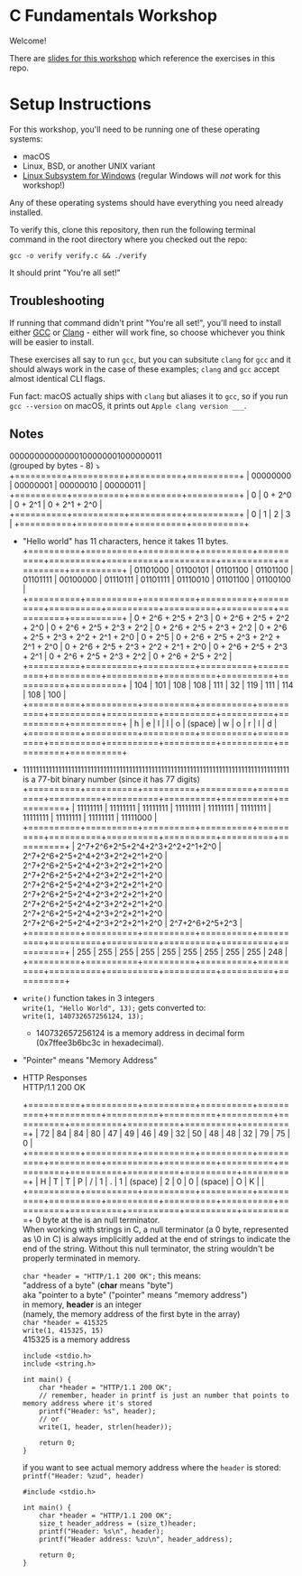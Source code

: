 # C Fundamentals Workshop

Welcome!

There are [slides for this workshop](https://docs.google.com/presentation/d/1CGtDVSazrJHI52OnwwJXgogQEHs63lrasfQWJvmcYM0/edit?usp=sharing) which reference the exercises in this repo.

# Setup Instructions

For this workshop, you'll need to be running one of these operating systems:

- macOS
- Linux, BSD, or another UNIX variant
- [Linux Subsystem for Windows](https://learn.microsoft.com/en-us/windows/wsl/install) (regular Windows will _not_ work for this workshop!)

Any of these operating systems should have everything you need already installed.

To verify this, clone this repository, then run the following terminal command in the root directory where you checked out the repo:

```
gcc -o verify verify.c && ./verify
```

It should print "You're all set!"

## Troubleshooting

If running that command didn't print "You're all set!", you'll need to install either
[GCC](https://gcc.gnu.org/) or [Clang](https://clang.llvm.org/) -
either will work fine, so choose whichever you think will be
easier to install.

These exercises all say to run `gcc`, but you can subsitute `clang` for `gcc` and
it should always work in the case of these examples; `clang` and `gcc` accept
almost identical CLI flags.

Fun fact: macOS actually ships with `clang` but aliases it to `gcc`, so if you run
`gcc --version` on macOS, it prints out `Apple clang version ___`.

## Notes

00000000000000100000001000000011  
(grouped by bytes - 8) ⤵️  
+==========+==========+==========+==========+
| 00000000 | 00000001 | 00000010 | 00000011 |
+==========+==========+==========+==========+
| 0 | 0 + 2^0 | 0 + 2^1 | 0 + 2^1 + 2^0 |
+==========+==========+==========+==========+
| 0 | 1 | 2 | 3 |
+==========+==========+==========+==========+

- "Hello world" has 11 characters, hence it takes 11 bytes.
  +==========+==========+==========+==========+==========+==========+==========+==========+==========+==========+==========+
  | 01101000 | 01100101 | 01101100 | 01101100 | 01101111 | 00100000 | 01110111 | 01101111 | 01110010 | 01101100 | 01100100 |
  +==========+==========+==========+==========+==========+==========+==========+==========+==========+==========+==========+
  | 0 + 2^6 + 2^5 + 2^3 | 0 + 2^6 + 2^5 + 2^2 + 2^0 | 0 + 2^6 + 2^5 + 2^3 + 2^2 | 0 + 2^6 + 2^5 + 2^3 + 2^2 | 0 + 2^6 + 2^5 + 2^3 + 2^2 + 2^1 + 2^0 | 0 + 2^5 | 0 + 2^6 + 2^5 + 2^3 + 2^2 + 2^1 + 2^0 | 0 + 2^6 + 2^5 + 2^3 + 2^2 + 2^1 + 2^0 | 0 + 2^6 + 2^5 + 2^3 + 2^1 | 0 + 2^6 + 2^5 + 2^3 + 2^2 | 0 + 2^6 + 2^5 + 2^2 |
  +==========+==========+==========+==========+==========+==========+==========+==========+==========+==========+==========+
  | 104 | 101 | 108 | 108 | 111 | 32 | 119 | 111 | 114 | 108 | 100 |
  +==========+==========+==========+==========+==========+==========+==========+==========+==========+==========+==========+
  | h | e | l | l | o | (space) | w | o | r | l | d |
  +==========+==========+==========+==========+==========+==========+==========+==========+==========+==========+==========+

- 11111111111111111111111111111111111111111111111111111111111111111111111111111111111 is a 77-bit binary number (since it has 77 digits)
  +==========+==========+==========+==========+==========+==========+==========+==========+==========+==========+
  | 11111111 | 11111111 | 11111111 | 11111111 | 11111111 | 11111111 | 11111111 | 11111111 | 11111111 | 11111000 |
  +==========+==========+==========+==========+==========+==========+==========+==========+==========+==========+
  | 2^7+2^6+2^5+2^4+2^3+2^2+2^1+2^0 | 2^7+2^6+2^5+2^4+2^3+2^2+2^1+2^0 | 2^7+2^6+2^5+2^4+2^3+2^2+2^1+2^0 | 2^7+2^6+2^5+2^4+2^3+2^2+2^1+2^0 | 2^7+2^6+2^5+2^4+2^3+2^2+2^1+2^0 | 2^7+2^6+2^5+2^4+2^3+2^2+2^1+2^0 | 2^7+2^6+2^5+2^4+2^3+2^2+2^1+2^0 | 2^7+2^6+2^5+2^4+2^3+2^2+2^1+2^0 | 2^7+2^6+2^5+2^4+2^3+2^2+2^1+2^0 | 2^7+2^6+2^5+2^3 |
  +==========+==========+==========+==========+==========+==========+==========+==========+==========+==========+
  | 255 | 255 | 255 | 255 | 255 | 255 | 255 | 255 | 255 | 248 |
  +==========+==========+==========+==========+==========+==========+==========+==========+==========+==========+

- `write()` function takes in 3 integers  
  `write(1, "Hello World", 13);` gets converted to:  
  `write(1, 140732657256124, 13);`

  - 140732657256124 is a memory address in decimal form (0x7ffee3b6bc3c in hexadecimal).

- "Pointer" means "Memory Address"
- HTTP Responses  
   HTTP/1.1 200 OK
   <!doctype html></html>

  +==========+==========+==========+==========+==========+==========+==========+==========+==========+==========+==========+==========+==========+==========+
  | 72 | 84 | 84 | 80 | 47 | 49 | 46 | 49 | 32 | 50 | 48 | 48 | 32 | 79 | 75 | 0 |
  +==========+==========+==========+==========+==========+==========+==========+==========+==========+==========+==========+==========+==========+==========+
  | H | T | T | P | / | 1 | . | 1 | (space) | 2 | 0 | 0 | (space) | O | K | |
  +==========+==========+==========+==========+==========+==========+==========+==========+==========+==========+==========+==========+==========+==========+
  0 byte at the is an null terminator.  
  When working with strings in C, a null terminator (a 0 byte, represented as \0 in C) is always implicitly added at the end of strings to indicate the end of the string. Without this null terminator, the string wouldn't be properly terminated in memory.

  `char *header = "HTTP/1.1 200 OK";` this means:  
  "address of a byte" (**char** means "byte")  
  aka "pointer to a byte" ("pointer" means "memory address")  
  in memory, **header** is an integer  
  (namely, the memory address of the first byte in the array)  
  `char *header = 415325`  
  `write(1, 415325, 15)`  
  415325 is a memory address

  ```
  include <stdio.h>
  include <string.h>

  int main() {
      char *header = "HTTP/1.1 200 OK";
      // remember, header in printf is just an number that points to memory address where it's stored
      printf("Header: %s", header);
      // or
      write(1, header, strlen(header));

      return 0;
  }
  ```

  if you want to see actual memory address where the `header` is stored:  
  `printf("Header: %zud", header)`

  ```
  #include <stdio.h>

  int main() {
      char *header = "HTTP/1.1 200 OK";
      size_t header_address = (size_t)header;
      printf("Header: %s\n", header);
      printf("Header address: %zu\n", header_address);

      return 0;
  }
  ```
